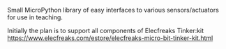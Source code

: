 Small MicroPython library of easy interfaces to various
sensors/actuators for use in teaching.

Initially the plan is to support all components of Elecfreaks
Tinker:kit
https://www.elecfreaks.com/estore/elecfreaks-micro-bit-tinker-kit.html
